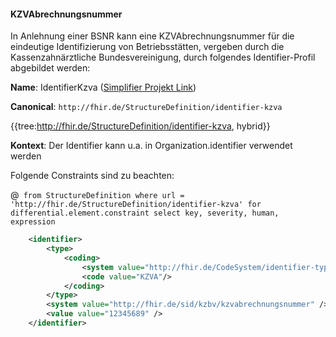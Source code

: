 #### KZVAbrechnungsnummer

In Anlehnung einer BSNR kann eine KZVAbrechnungsnummer für die eindeutige Identifizierung von Betriebsstätten, vergeben durch die Kassenzahnärztliche Bundesvereinigung, durch folgendes Identifier-Profil abgebildet werden: 

**Name**: IdentifierKzva ([Simplifier Projekt Link](https://simplifier.net/resolve?canonical=http://fhir.de/StructureDefinition/identifier-kzva&scope=de.basisprofil.r4@1.5.3))

**Canonical**: `http://fhir.de/StructureDefinition/identifier-kzva`

{{tree:http://fhir.de/StructureDefinition/identifier-kzva, hybrid}}

**Kontext**: Der Identifier kann u.a. in Organization.identifier verwendet werden

Folgende Constraints sind zu beachten:

@``` from StructureDefinition where url = 'http://fhir.de/StructureDefinition/identifier-kzva' for differential.element.constraint select key, severity, human, expression```

```xml
    <identifier>
        <type>
            <coding>
                <system value="http://fhir.de/CodeSystem/identifier-type-de-basis"/>
                <code value="KZVA"/>
            </coding>
        </type>
        <system value="http://fhir.de/sid/kzbv/kzvabrechnungsnummer" />
        <value value="12345689" />
    </identifier>
```